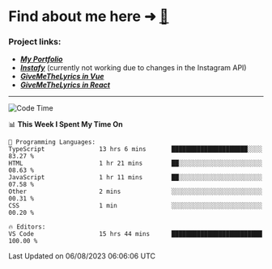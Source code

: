 # Find about me here ➜ [🧑](https://pauabella.dev)

### Project links:
- ***[My Portfolio](https://pauabella.dev)***
- ***[Instafy](https://instafy.me)*** (currently not working due to changes in the Instagram API)
- ***[GiveMeTheLyrics in Vue](https://lyrics.pauabella.dev)***
- ***[GiveMeTheLyrics in React](https://pauabella.dev/GiveMeTheLyrics)***

---
<!--START_SECTION:waka-->
![Code Time](http://img.shields.io/badge/Code%20Time-2%2C358%20hrs%2010%20mins-blue)

📊 **This Week I Spent My Time On** 

```text
💬 Programming Languages: 
TypeScript               13 hrs 6 mins       █████████████████████░░░░   83.27 % 
HTML                     1 hr 21 mins        ██░░░░░░░░░░░░░░░░░░░░░░░   08.63 % 
JavaScript               1 hr 11 mins        ██░░░░░░░░░░░░░░░░░░░░░░░   07.58 % 
Other                    2 mins              ░░░░░░░░░░░░░░░░░░░░░░░░░   00.31 % 
CSS                      1 min               ░░░░░░░░░░░░░░░░░░░░░░░░░   00.20 % 

🔥 Editors: 
VS Code                  15 hrs 44 mins      █████████████████████████   100.00 % 
```


 Last Updated on 06/08/2023 06:06:06 UTC
<!--END_SECTION:waka-->
